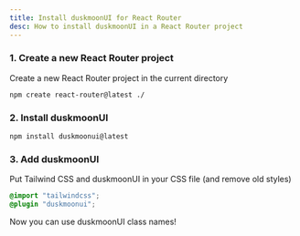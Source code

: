 ```yaml
---
title: Install duskmoonUI for React Router
desc: How to install duskmoonUI in a React Router project
---
```


<script>
  import Translate from "$components/Translate.svelte"
</script>

### 1. Create a new React Router project

Create a new React Router project in the current directory

```sh:Terminal
npm create react-router@latest ./
```

### 2. Install duskmoonUI

```sh:Terminal
npm install duskmoonui@latest
```

### 3. Add duskmoonUI

Put Tailwind CSS and duskmoonUI in your CSS file (and remove old styles)
  
```postcss:app/app.css
@import "tailwindcss";
@plugin "duskmoonui";
```

Now you can use duskmoonUI class names!
